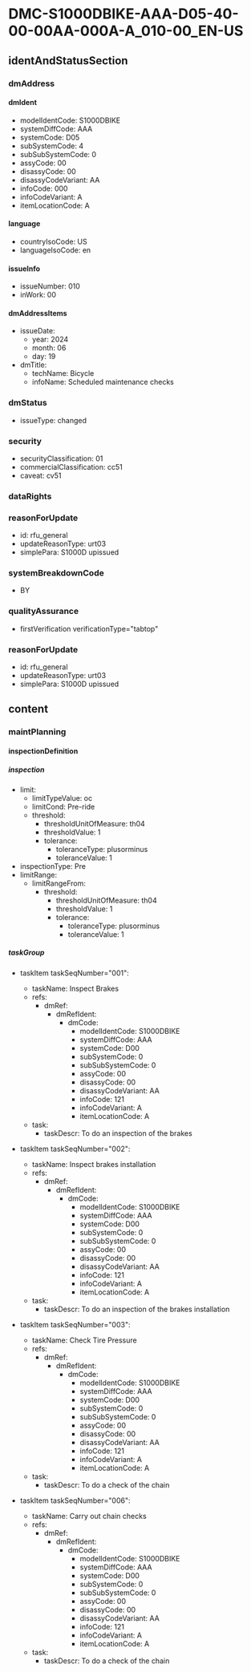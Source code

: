 # DMC-S1000DBIKE-AAA-D05-40-00-00AA-000A-A_010-00_EN-US

## identAndStatusSection

### dmAddress

#### dmIdent

*   modelIdentCode: S1000DBIKE
*   systemDiffCode: AAA
*   systemCode: D05
*   subSystemCode: 4
*   subSubSystemCode: 0
*   assyCode: 00
*   disassyCode: 00
*   disassyCodeVariant: AA
*   infoCode: 000
*   infoCodeVariant: A
*   itemLocationCode: A

#### language

*   countryIsoCode: US
*   languageIsoCode: en

#### issueInfo

*   issueNumber: 010
*   inWork: 00

#### dmAddressItems

*   issueDate:
    *   year: 2024
    *   month: 06
    *   day: 19
*   dmTitle:
    *   techName: Bicycle
    *   infoName: Scheduled maintenance checks

### dmStatus

*   issueType: changed

### security

*   securityClassification: 01
*   commercialClassification: cc51
*   caveat: cv51

### dataRights

### reasonForUpdate

*   id: rfu_general
*   updateReasonType: urt03
*   simplePara: S1000D upissued

### systemBreakdownCode

*   BY

### qualityAssurance

*   firstVerification verificationType="tabtop"

### reasonForUpdate

*   id: rfu_general
*   updateReasonType: urt03
*   simplePara: S1000D upissued

## content

### maintPlanning

#### inspectionDefinition

##### inspection

*   limit:
    *   limitTypeValue: oc
    *   limitCond: Pre-ride
    *   threshold:
        *   thresholdUnitOfMeasure: th04
        *   thresholdValue: 1
        *   tolerance:
            *   toleranceType: plusorminus
            *   toleranceValue: 1
*   inspectionType: Pre
*   limitRange:
    *   limitRangeFrom:
        *   threshold:
            *   thresholdUnitOfMeasure: th04
            *   thresholdValue: 1
            *   tolerance:
                *   toleranceType: plusorminus
                *   toleranceValue: 1

##### taskGroup

*   taskItem taskSeqNumber="001":
    *   taskName: Inspect Brakes
    *   refs:
        *   dmRef:
            *   dmRefIdent:
                *   dmCode:
                    *   modelIdentCode: S1000DBIKE
                    *   systemDiffCode: AAA
                    *   systemCode: D00
                    *   subSystemCode: 0
                    *   subSubSystemCode: 0
                    *   assyCode: 00
                    *   disassyCode: 00
                    *   disassyCodeVariant: AA
                    *   infoCode: 121
                    *   infoCodeVariant: A
                    *   itemLocationCode: A
    *   task:
        *   taskDescr: To do an inspection of the brakes

*   taskItem taskSeqNumber="002":
    *   taskName: Inspect brakes installation
    *   refs:
        *   dmRef:
            *   dmRefIdent:
                *   dmCode:
                    *   modelIdentCode: S1000DBIKE
                    *   systemDiffCode: AAA
                    *   systemCode: D00
                    *   subSystemCode: 0
                    *   subSubSystemCode: 0
                    *   assyCode: 00
                    *   disassyCode: 00
                    *   disassyCodeVariant: AA
                    *   infoCode: 121
                    *   infoCodeVariant: A
                    *   itemLocationCode: A
    *   task:
        *   taskDescr: To do an inspection of the brakes installation

*   taskItem taskSeqNumber="003":
    *   taskName: Check Tire Pressure
    *   refs:
        *   dmRef:
            *   dmRefIdent:
                *   dmCode:
                    *   modelIdentCode: S1000DBIKE
                    *   systemDiffCode: AAA
                    *   systemCode: D00
                    *   subSystemCode: 0
                    *   subSubSystemCode: 0
                    *   assyCode: 00
                    *   disassyCode: 00
                    *   disassyCodeVariant: AA
                    *   infoCode: 121
                    *   infoCodeVariant: A
                    *   itemLocationCode: A
    *   task:
        *   taskDescr: To do a check of the chain

*   taskItem taskSeqNumber="006":
    *   taskName: Carry out chain checks
    *   refs:
        *   dmRef:
            *   dmRefIdent:
                *   dmCode:
                    *   modelIdentCode: S1000DBIKE
                    *   systemDiffCode: AAA
                    *   systemCode: D00
                    *   subSystemCode: 0
                    *   subSubSystemCode: 0
                    *   assyCode: 00
                    *   disassyCode: 00
                    *   disassyCodeVariant: AA
                    *   infoCode: 121
                    *   infoCodeVariant: A
                    *   itemLocationCode: A
    *   task:
        *   taskDescr: To do a check of the chain